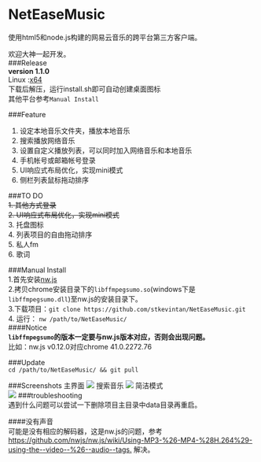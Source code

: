# NetEaseMusic  

使用html5和node.js构建的网易云音乐的跨平台第三方客户端。    

欢迎大神一起开发。  
###Release  
__version 1.1.0__  
Linux :[x64](http://7xiyak.com1.z0.glb.clouddn.com/appnwMusicBox_linux64.zip)   
下载后解压，运行install.sh即可自动创建桌面图标    
其他平台参考`Manual Install`  

###Feature  
1. 设定本地音乐文件夹，播放本地音乐  
2. 搜索播放网络音乐
3. 设置自定义播放列表，可以同时加入网络音乐和本地音乐
4. 手机帐号或邮箱帐号登录
5. UI响应式布局优化，实现mini模式
6. 侧栏列表鼠标拖动排序  

###TO DO    
~~1. 其他方式登录~~  
~~2. UI响应式布局优化，实现mini模式~~  
3. 托盘图标  
4. 列表项目的自由拖动排序    
5. 私人fm  
6. 歌词  

###Manual Install  
1.首先安装[nw.js](https://github.com/nwjs/nw.js)  
2.拷贝chrome安装目录下的`libffmpegsumo.so`(windows下是`libffmpegsumo.dll`)至nw.js的安装目录下。        
3.下载项目：`git clone https://github.com/stkevintan/NetEaseMusic.git`    
4. 运行： `nw /path/to/NetEaseMusic/`  
####Notice  
<b>`libffmpegsumo`的版本一定要与nw.js版本对应，否则会出现问题。</b>   
比如：nw.js v0.12.0对应chrome 41.0.2272.76  


###Update  
`cd /path/to/NetEaseMusic/ && git pull`  

###Screenshots
主界面
<img src="http://7xiyak.com1.z0.glb.clouddn.com/s23.png" />
搜索音乐
<img src="http://7xiyak.com1.z0.glb.clouddn.com/s24.png" />
简洁模式  
<img src="http://7xiyak.com1.z0.glb.clouddn.com/s25.png" />
###troubleshooting  
遇到什么问题可以尝试一下删除项目主目录中data目录再重启。  

####没有声音  
可能是没有相应的解码器，这是nw.js的问题，参考 <https://github.com/nwjs/nw.js/wiki/Using-MP3-%26-MP4-%28H.264%29-using-the--video--%26--audio--tags.> 解决。  

